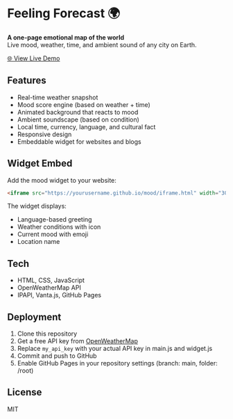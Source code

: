 # Feeling Forecast 🌍  
**A one-page emotional map of the world**  
Live mood, weather, time, and ambient sound of any city on Earth.

[🌐 View Live Demo](https://yourusername.github.io/mood)

## Features
- Real-time weather snapshot
- Mood score engine (based on weather + time)
- Animated background that reacts to mood
- Ambient soundscape (based on condition)
- Local time, currency, language, and cultural fact
- Responsive design
- Embeddable widget for websites and blogs

## Widget Embed
Add the mood widget to your website:

```html
<iframe src="https://yourusername.github.io/mood/iframe.html" width="300" height="200" frameborder="0"></iframe>
```

The widget displays:
- Language-based greeting
- Weather conditions with icon
- Current mood with emoji
- Location name

## Tech
- HTML, CSS, JavaScript
- OpenWeatherMap API
- IPAPI, Vanta.js, GitHub Pages

## Deployment
1. Clone this repository
2. Get a free API key from [OpenWeatherMap](https://openweathermap.org/api)
3. Replace `my_api_key` with your actual API key in main.js and widget.js
4. Commit and push to GitHub
5. Enable GitHub Pages in your repository settings (branch: main, folder: /root)

## License
MIT